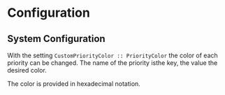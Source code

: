 # Configuration

## System Configuration

With the setting `CustomPriorityColor :: PriorityColor` the color of each priority can be changed. The name of the priority isthe key, the value the desired color.

The color is provided in hexadecimal notation.

